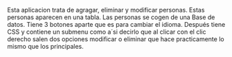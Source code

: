 Esta aplicacion trata de agragar, eliminar y modificar personas. Estas personas aparecen en una tabla. Las personas se cogen de una Base de datos.
Tiene 3 botones aparte que es para cambiar el idioma.
Después tiene CSS y contiene un submenu como a´si decirlo que al clicar con el clic derecho salen dos opciones modificar o eliminar que hace practicamente lo mismo que los principales.


